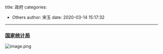 title: 政府
categories:
 - Others
author: 宋玉
date: 2020-03-14 15:17:32
---

### [国家统计局](http://www.stats.gov.cn/)
![image.png](https://cdn.nlark.com/yuque/0/2020/png/394169/1584170244455-14280fae-03b4-49e1-b836-340996690a44.png#align=left&display=inline&height=764&name=image.png&originHeight=1528&originWidth=2864&size=1943532&status=done&style=none&width=1432)
